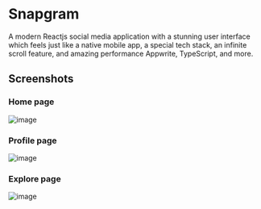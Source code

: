 # Snapgram

A modern Reactjs social media application with a stunning user interface which feels just like a native mobile app, a special tech stack, an infinite scroll feature, and amazing performance Appwrite, TypeScript, and more.

## Screenshots

### Home page
![image](https://github.com/fasilofficial/snapgram/assets/83868023/c429faf6-1c4d-49a9-9efc-f41844bd4096)

### Profile page
![image](https://github.com/fasilofficial/snapgram/assets/83868023/dac94586-a84a-4f45-931e-daa1e3f5f3b7)

### Explore page
![image](https://github.com/fasilofficial/snapgram/assets/83868023/9bb1b443-d4b6-4397-967d-fc598bafb5dc)


